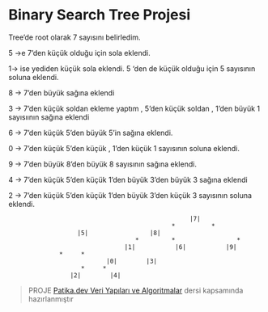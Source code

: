 
# Binary Search Tree Projesi
Tree’de root olarak 7 sayısını belirledim. 

5 ->e 7’den küçük olduğu için sola eklendi.

1-> ise yediden küçük sola eklendi. 5 ‘den de küçük olduğu için 5 sayısının soluna eklendi.

8 -> 7’den büyük sağına eklendi

3 -> 7’den küçük soldan ekleme yaptım , 5’den küçük soldan , 1’den büyük 1 sayısıının sağına eklendi

6 -> 7’den küçük 5’den büyük 5’in sağına eklendi.

0 -> 7’den küçük 5’den küçük , 1’den küçük 1 sayısının soluna eklendi.

9 -> 7’den büyük 8’den büyük 8 sayısının sağına eklendi.

4 -> 7’den küçük 5’den küçük 1’den büyük 3’den büyük 3 sağına eklendi

2 -> 7’den küçük 5’den küçük 1’den büyük 3’den küçük 3 sayısının soluna eklendi.



                                                      |7|
                                                 *          *
					   |5|                 |8|
                                       *         *                 *
                                    |1|           |6|		    |9|
				  *     *
                               |0|        |3|
				        *     *
				     |2|        |4|
				 
> PROJE [Patika.dev Veri Yapıları ve Algoritmalar](https://app.patika.dev/courses/veri-yapilari-ve-algoritmalar/binary-search-tree-proje) dersi kapsamında hazırlanmıştır
